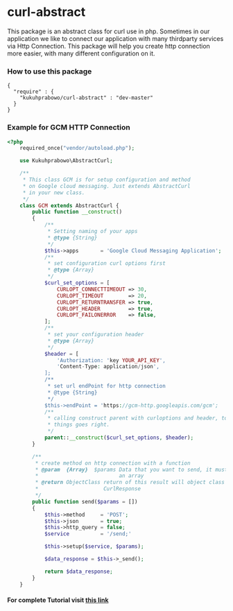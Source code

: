 # curl-abstract
This package is an abstract class for curl use in php. 
Sometimes in our application we like to connect our application with many thirdparty services via Http Connection. This package will help you create http connection more easier, with many different configuration on it. 

### How to use this package 
```
{
  "require" : {
    "kukuhprabowo/curl-abstract" : "dev-master"
  }
}
```

### Example for GCM HTTP Connection
```php
<?php
    required_once("vendor/autoload.php");

    use Kukuhprabowo\AbstractCurl;

    /**
     * This class GCM is for setup configuration and method
     * on Google cloud messaging. Just extends AbstractCurl
     * in your new class. 
     */
    class GCM extends AbstractCurl {
        public function __construct()
        {
            /**
             * Setting naming of your apps 
             * @type {String}
             */
            $this->apps       = 'Google Cloud Messaging Application';
            /**
             * set configuration curl options first
             * @type {Array}
             */
            $curl_set_options = [
                CURLOPT_CONNECTTIMEOUT => 30,
                CURLOPT_TIMEOUT        => 20,
                CURLOPT_RETURNTRANSFER => true,
                CURLOPT_HEADER         => true,
                CURLOPT_FAILONERROR    => false,
            ];
            /**
             * set your configuration header
             * @type {Array}
             */
            $header = [
                'Authorization: 'key YOUR_API_KEY',
                'Content-Type: application/json',
            ];
            /**
             * set url endPoint for http connection
             * @type {String}
             */
            $this->endPoint = 'https://gcm-http.googleapis.com/gcm';
            /**
             * calling construct parent with curloptions and header, to make 
             * things goes right.
             */
            parent::__construct($curl_set_options, $header);
        }

        /**
         * create method on http connection with a function
         * @param  {Array}  $params Data that you want to send, it must be 
         *                          an array
         * @return ObjectClass return of this result will object class 
         *                     CurlResponse
         */
        public function send($params = [])
        {
            $this->method     = 'POST';
            $this->json       = true;
            $this->http_query = false;
            $service          = '/send;'

            $this->setup($service, $params);

            $data_response = $this->_send();

            return $data_response;
        }
    }
```

#### For complete Tutorial visit [this link](http://kukuhpro.github.io/php/curl/2016/01/10/easy-curl-php.html)
